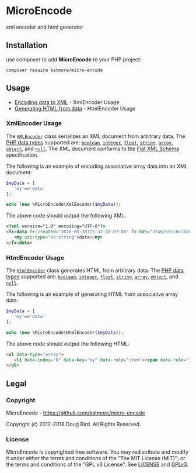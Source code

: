 # MicroEncode
xml encoder and html generator

## Installation
use composer to add **MicroEncode** to your PHP project:
```
composer require katmore/micro-encode
```

## Usage
 * [Encoding data to XML](#xmlencoder-usage) - XmlEncoder Usage
 * [Generating HTML from data](#htmlencoder-usage) - HtmlEncoder Usage

### XmlEncoder Usage
The [`XMLEncoder`](./src/MicroEncode/XmlEncoder.php) class serializes an XML document from arbitrary data. The [PHP data types](http://php.net/manual/en/language.types.intro.php) supported are: [`boolean`](http://php.net/manual/en/language.types.boolean.php), [`integer`](http://php.net/manual/en/language.types.integer.php), [`float`](http://php.net/manual/en/language.types.float.php), [`string`](http://php.net/manual/en/language.types.string.php), [`array`](http://php.net/manual/en/language.types.array.php), [`object`](http://php.net/manual/en/language.types.object.php), and [`null`](http://php.net/manual/en/language.types.null.php). The XML document conforms to the [Flat XML Schema](https://github.com/katmore/flat/wiki/xmlns) specification.

The following is an example of encoding associative array data into an XML document:
```php
$myData = [
   'my'=>'data'
];

echo (new \MicroEncode\XmlEncoder($myData));
```
The above code should output the following XML:
```html
<?xml version="1.0" encoding="UTF-8"?>
<fx:data fx:created="2018-05-30T15:32:18-07:00" fx:md5="37a6259cc0c1dae299a7866489dff0bd" xmlns:xsi="http://www.w3.org/2001/XMLSchema-instance" xmlns:xs="http://www.w3.org/2001/XMLSchema" xmlns:extxs="https://github.com/katmore/flat/wiki/xmlns-extxs" fx:flat-xml-ver="0.2" xmlns:fx="https://github.com/katmore/flat/wiki/xmlns" xmlns="https://github.com/katmore/flat/wiki/xmlns-object" xsi:type="extxs:Hashmap">
   <my xsi:type="xs:string">data</my>
</fx:data>
```

### HtmlEncoder Usage
The [`HtmlEncoder`](./src/MicroEncode/HtmlEncoder.php) class generates HTML from arbitrary data. The [PHP data types](http://php.net/manual/en/language.types.intro.php) supported are: [`boolean`](http://php.net/manual/en/language.types.boolean.php), [`integer`](http://php.net/manual/en/language.types.integer.php), [`float`](http://php.net/manual/en/language.types.float.php), [`string`](http://php.net/manual/en/language.types.string.php), [`array`](http://php.net/manual/en/language.types.array.php), [`object`](http://php.net/manual/en/language.types.object.php), and [`null`](http://php.net/manual/en/language.types.null.php).

The following is an example of generating HTML from associative array data:
```php
$myData = [
   'my'=>'data'
];

echo (new \MicroEncode\HtmlEncoder($myData));
```
The above code should output the following HTML:
```html
<ul data-type="array">
   <li data-index="0" data-key="my" data-role="item"><span data-role="item-key">my</span>:&nbsp;<span data-role="item-value" data-type="string">data</span></li><!--/data-item: (my)-->
</ul>
```

## Legal
### Copyright
MicroEncode - https://github.com/katmore/micro-encode

Copyright (c) 2012-2018 Doug Bird. All Rights Reserved.

### License
MicroEncode is copyrighted free software.
You may redistribute and modify it under either the terms and conditions of the
"The MIT License (MIT)"; or the terms and conditions of the "GPL v3 License".
See [LICENSE](https://github.com/katmore/micro-encode/blob/master/LICENSE) and [GPLv3](https://github.com/katmore/micro-encode/blob/master/GPLv3).
